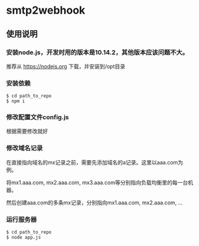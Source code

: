 # smtp2webhook

## 使用说明

### 安装node.js，开发时用的版本是10.14.2，其他版本应该问题不大。

推荐从 https://nodejs.org 下载，并安装到/opt目录

### 安装依赖

    $ cd path_to_repo
    $ npm i

### 修改配置文件config.js

根据需要修改就好

### 修改域名记录

在直接指向域名的mx记录之前，需要先添加域名的a记录。这里以aaa.com为例。

将mx1.aaa.com, mx2.aaa.com, mx3.aaa.com等分别指向负载均衡里的每一台机器。

然后创建aaa.com的多条mx记录，分别指向mx1.aaa.com, mx2.aaa.com, ...

### 运行服务器

    $ cd path_to_repo
    $ node app.js

